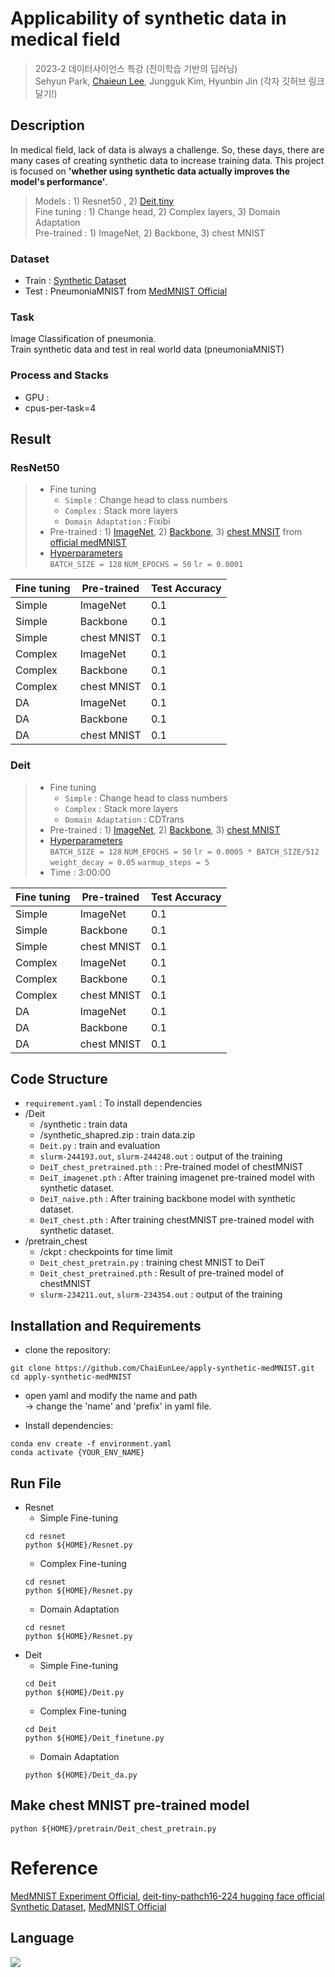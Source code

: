 # Applicability of synthetic data in medical field
>2023-2 데이터사이언스 특강 (전이학습 기반의 딥러닝)   
>Sehyun Park, [Chaieun Lee](https://github.com/ChaiEunLee), Jungguk Kim, Hyunbin Jin  (각자 깃허브 링크 달기!)

## Description
In medical field, lack of data is always a challenge. So, these days, there are many cases of creating synthetic data to increase training data.
This project is focused on **'whether using synthetic data actually improves the model's performance'**.    

> Models : 1) Resnet50 , 2) [Deit,tiny](https://huggingface.co/facebook/deit-tiny-patch16-224)   
Fine tuning : 1) Change head, 2) Complex layers, 3) Domain Adaptation    
Pre-trained : 1) ImageNet, 2) Backbone, 3) chest MNIST

### Dataset
* Train : [Synthetic Dataset](https://github.com/hasibzunair/synthetic-covid-cxr-dataset/releases/tag/v0.1)
* Test : PneumoniaMNIST from [MedMNIST Official](https://github.com/MedMNIST/MedMNIST)

### Task
Image Classification of pneumonia.   
Train synthetic data and test in real world data (pneumoniaMNIST)

### Process and Stacks
* GPU :
* cpus-per-task=4


## Result
### ResNet50  

> * Fine tuning
>   * ```Simple``` : Change head to class numbers   
>   * ```Complex``` : Stack more layers   
>   * ```Domain Adaptation``` : Fixibi
> * Pre-trained : 1) [ImageNet](https://github.com/MedMNIST/experiments/blob/main/MedMNIST2D/models.py), 2) [Backbone](https://github.com/MedMNIST/experiments/blob/main/MedMNIST2D/models.py), 3) [chest MNSIT](https://zenodo.org/records/7782114) from [official medMNIST](https://github.com/MedMNIST/experiments)
> * [Hyperparameters]()   
> ```BATCH_SIZE = 128```
> ```NUM_EPOCHS = 50```
> ```lr = 0.0001```

Fine tuning | Pre-trained | Test Accuracy 
---- | ---- | ----
Simple | ImageNet | 0.1
Simple | Backbone | 0.1
Simple | chest MNIST | 0.1
Complex | ImageNet | 0.1
Complex | Backbone | 0.1
Complex | chest MNIST | 0.1
DA | ImageNet | 0.1
DA | Backbone | 0.1
DA | chest MNIST | 0.1

### Deit 
> * Fine tuning
>   * ```Simple``` : Change head to class numbers   
>   * ```Complex``` : Stack more layers   
>   * ```Domain Adaptation``` : CDTrans
> * Pre-trained : 1) [ImageNet](https://github.com/facebookresearch/deit/blob/main/models.py), 2) [Backbone](https://github.com/facebookresearch/deit/blob/main/models.py), 3) [chest MNIST]()
> * [Hyperparameters](https://www.nature.com/articles/s41597-022-01721-8)    
> ```BATCH_SIZE = 128```
> ```NUM_EPOCHS = 50```
> ```lr = 0.0005 * BATCH_SIZE/512```
> ```weight_decay = 0.05```
> ```warmup_steps = 5 ```
> * Time : 3:00:00 


Fine tuning | Pre-trained | Test Accuracy 
---- | ---- | ----
Simple | ImageNet | 0.1
Simple | Backbone | 0.1
Simple | chest MNIST | 0.1
Complex | ImageNet | 0.1
Complex | Backbone | 0.1
Complex | chest MNIST | 0.1
DA | ImageNet | 0.1
DA | Backbone | 0.1
DA | chest MNIST | 0.1


## Code Structure   
* ```requirement.yaml``` : To install dependencies
* /Deit
  * /synthetic : train data 
  * /synthetic_shapred.zip : train data.zip 
  * ```Deit.py``` : train and evaluation
  * ```slurm-244193.out```, ```slurm-244248.out``` : output of the training
  * ```DeiT_chest_pretrained.pth``` : : Pre-trained model of chestMNIST
  * ```DeiT_imagenet.pth``` : After training imagenet pre-trained model with synthetic dataset.
  * ```DeiT_naive.pth``` : After training backbone model with synthetic dataset.
  * ```DeiT_chest.pth``` : After training chestMNIST pre-trained model with synthetic dataset.
* /pretrain_chest
  * /ckpt : checkpoints for time limit
  * ```Deit_chest_pretrain.py``` : training chest MNIST to DeiT
  * ```Deit_chest_pretrained.pth``` : Result of pre-trained model of chestMNIST
  * ```slurm-234211.out```, ```slurm-234354.out``` : output of the training

## Installation and Requirements
* clone the repository: 
```
git clone https://github.com/ChaiEunLee/apply-synthetic-medMNIST.git
cd apply-synthetic-medMNIST
```
* open yaml and modify the name and path     
-> change the 'name' and 'prefix' in yaml file.

* Install dependencies:
```
conda env create -f environment.yaml
conda activate {YOUR_ENV_NAME}
```
## Run File
* Resnet
  - Simple Fine-tuning
  ```
  cd resnet
  python ${HOME}/Resnet.py
  ```
  - Complex Fine-tuning
  ```
  cd resnet
  python ${HOME}/Resnet.py
  ```
  - Domain Adaptation
  ```
  cd resnet
  python ${HOME}/Resnet.py
  ```
* Deit
  - Simple Fine-tuning
  ```
  cd Deit
  python ${HOME}/Deit.py
  ```
  - Complex Fine-tuning
  ```
  cd Deit
  python ${HOME}/Deit_finetune.py
  ```
  - Domain Adaptation
  ```
  python ${HOME}/Deit_da.py
  ```
## Make chest MNIST pre-trained model
  ```
  python ${HOME}/pretrain/Deit_chest_pretrain.py
  ```
# Reference
[MedMNIST Experiment Official](https://github.com/MedMNIST/experiments), [deit-tiny-pathch16-224 hugging face official](https://huggingface.co/facebook/deit-tiny-patch16-224)    
[Synthetic Dataset](https://github.com/hasibzunair/synthetic-covid-cxr-dataset/releases/tag/v0.1), [MedMNIST Official](https://github.com/MedMNIST/MedMNIST)


## Language
<p>
  <img src="https://img.shields.io/badge/Python-3776AB?style=for-the-badge&logo=Python&logoColor=white">
</p>

